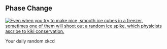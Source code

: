 ## Phase Change
[![Even when you try to make nice, smooth ice cubes in a freezer, sometimes one of them will shoot out a random ice spike, which physicists ascribe to kiki conservation.](https://imgs.xkcd.com/comics/phase_change.png)](https://xkcd.com/3025/ "Even when you try to make nice, smooth ice cubes in a freezer, sometimes one of them will shoot out a random ice spike, which physicists ascribe to kiki conservation.")

Your daily random xkcd

